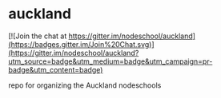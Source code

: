 auckland
========

[![Join the chat at https://gitter.im/nodeschool/auckland](https://badges.gitter.im/Join%20Chat.svg)](https://gitter.im/nodeschool/auckland?utm_source=badge&utm_medium=badge&utm_campaign=pr-badge&utm_content=badge)

repo for organizing the Auckland nodeschools
